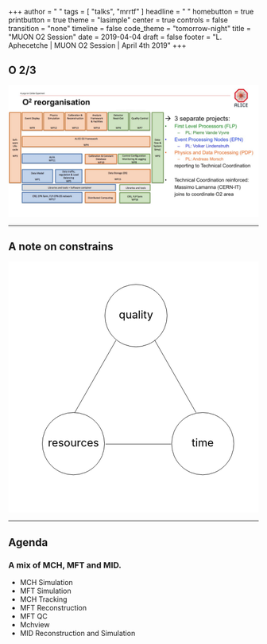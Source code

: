 +++
author = " "
tags = [ "talks", "mrrtf" ]
headline = " "
homebutton = true
printbutton = true
theme = "lasimple"
center = true
controls = false
transition = "none"
timeline = false
code_theme = "tomorrow-night"
title = "MUON O2 Session"
date = 2019-04-04
draft = false
footer = "L. Aphecetche | MUON O2 Session | April 4th 2019"
+++

## O 2/3

![](o2-reorg.png)

---

## A note on constrains

<svg class="constrains" width="600" height="600" viewBox="0 0 600 600" preserveAspectRatio="xMidYMid meet" fill="none" xmlns="http://www.w3.org/2000/svg" style="text-anchor: middle; font-size: 26px; ">
<rect width="600" height="600" fill="white"/>
<circle cx="306" cy="130" r="74.5" stroke="black"/>
<circle cx="466" cy="436" r="74.5" stroke="black"/>
<circle cx="156" cy="436" r="74.5" stroke="black"/>
<path d="M233 437H390" stroke="black"/>
<path d="M159 362L258 189" stroke="black"/>
<path d="M450 362L351 189" stroke="black"/>
<text x="306" y="130" fill="black" style="alignment-baseline: middle">quality </text>
<text x="466" y="436" fill="black" style="alignment-baseline: middle">time</text>
<text x="156" y="436" fill="black" style="alignment-baseline: middle">resources</text>
</svg>

---

## Agenda

### A mix of MCH, MFT and MID.

- MCH Simulation
- MFT Simulation
- MCH Tracking
- MFT Reconstruction
- MFT QC
- Mchview
- MID Reconstruction and Simulation

